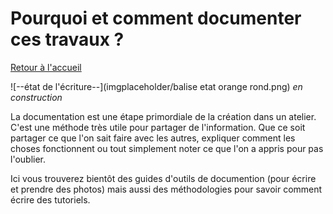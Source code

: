 # Pourquoi et comment documenter ces travaux ?

[Retour à l'accueil](index.md)

![--état de l'écriture--](imgplaceholder/balise etat orange rond.png) *en construction*

La  documentation est une étape primordiale de la création dans un atelier.  C'est une méthode très utile pour partager de l'information. Que ce  soit partager ce que l'on sait faire avec les autres, expliquer comment  les choses fonctionnent ou tout simplement noter ce que l'on a appris  pour pas l'oublier.

 

Ici vous trouverez bientôt des guides  d'outils de documention (pour écrire et prendre des photos) mais aussi  des méthodologies pour savoir comment écrire des tutoriels.

